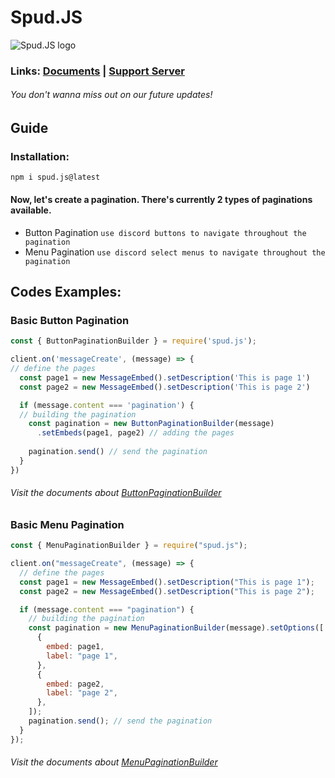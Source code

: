 # Spud.JS

![Spud.JS logo](https://camo.githubusercontent.com/785f7be94344e6a7f00d24995bc59f69220590a69d40f60270c63477f6748cd6/68747470733a2f2f6d656469612e646973636f72646170702e6e65742f6174746163686d656e74732f3932353634383131393439393230323536302f3932373034333938323437373839373738382f6f75747075742d6f6e6c696e65706e67746f6f6c732e706e67)

### Links: [Documents](https://github.com/MrPotato30/spudjs-docs) | [Support Server](https://discord.gg/VX4bVtCahg)
###### You don't wanna miss out on our future updates!

## Guide

### Installation:
```
npm i spud.js@latest
```

#### Now, let's create a pagination. There's currently **2** types of paginations available.
- Button Pagination `use discord buttons to navigate throughout the pagination`
- Menu Pagination `use discord select menus to navigate throughout the pagination`

## Codes Examples:
### Basic Button Pagination
```js
const { ButtonPaginationBuilder } = require('spud.js');

client.on('messageCreate', (message) => {
// define the pages
  const page1 = new MessageEmbed().setDescription('This is page 1')
  const page2 = new MessageEmbed().setDescription('This is page 2')

  if (message.content === 'pagination') {
  // building the pagination
    const pagination = new ButtonPaginationBuilder(message)
      .setEmbeds(page1, page2) // adding the pages
      
    pagination.send() // send the pagination
  }
})
``` 

###### Visit the documents about [ButtonPaginationBuilder](https://github.com/MrPotato30/spudjs-docs/tree/main/docs/packages/ButtonPaginationBuilder)

### Basic Menu Pagination
```js
const { MenuPaginationBuilder } = require("spud.js");

client.on("messageCreate", (message) => {
  // define the pages
  const page1 = new MessageEmbed().setDescription("This is page 1");
  const page2 = new MessageEmbed().setDescription("This is page 2");

  if (message.content === "pagination") {
    // building the pagination
    const pagination = new MenuPaginationBuilder(message).setOptions([
      {
        embed: page1,
        label: "page 1",
      },
      {
        embed: page2,
        label: "page 2",
      },
    ]);
    pagination.send(); // send the pagination
  }
});

``` 

###### Visit the documents about [MenuPaginationBuilder](https://github.com/MrPotato30/spudjs-docs/tree/main/docs/packages/ButtonPaginationBuilder)